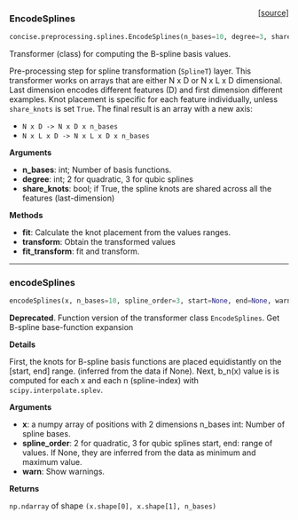 <span style="float:right;">[[source]](https://github.com/avsecz/concise/blob/master/concise/preprocessing/splines.py#L19)</span>
### EncodeSplines

```python
concise.preprocessing.splines.EncodeSplines(n_bases=10, degree=3, share_knots=False)
```

Transformer (class) for computing the B-spline basis values.

Pre-processing step for spline transformation (`SplineT`) layer.
This transformer works on arrays that are either N x D or N x L x D dimensional.
Last dimension encodes different features (D) and first dimension different examples.
Knot placement is specific for each feature individually,
unless `share_knots` is set `True`.
The final result is an array with a new axis:

- `N x D -> N x D x n_bases`
- `N x L x D -> N x L x D x n_bases`

__Arguments__

- __n_bases__: int; Number of basis functions.
- __degree__: int; 2 for quadratic, 3 for qubic splines
- __share_knots__: bool; if True, the spline knots are
	shared across all the features (last-dimension)

__Methods__

- __fit__: Calculate the knot placement from the values ranges.
- __transform__: Obtain the transformed values
- __fit_transform__: fit and transform.

----

### encodeSplines


```python
encodeSplines(x, n_bases=10, spline_order=3, start=None, end=None, warn=True)
```


**Deprecated**. Function version of the transformer class `EncodeSplines`.
Get B-spline base-function expansion

__Details__

First, the knots for B-spline basis functions are placed
equidistantly on the [start, end] range.
(inferred from the data if None). Next, b_n(x) value is
is computed for each x and each n (spline-index) with
`scipy.interpolate.splev`.

__Arguments__

- __x__: a numpy array of positions with 2 dimensions
n_bases int: Number of spline bases.
- __spline_order__: 2 for quadratic, 3 for qubic splines
start, end: range of values. If None, they are inferred from the data
as minimum and maximum value.
- __warn__: Show warnings.

__Returns__

`np.ndarray` of shape `(x.shape[0], x.shape[1], n_bases)`
